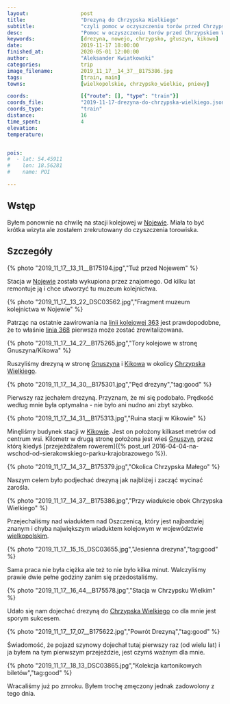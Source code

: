 ```yaml
---
layout:                 post
title:                  "Drezyną do Chrzypska Wielkiego"
subtitle:               "czyli pomoc w oczyszczeniu torów przed Chrzypskiem Wielkim i pierwszy dojazd pojazdem szynowym od wielu lat"
desc:                   "Pomoc w oczyszczeniu torów przed Chrzypskiem Wielkim i pierwszy dojazd pojazdem szynowym od wielu lat."
keywords:               [drezyna, nowejo, chrzypsko, głuszyn, kikowo]
date:                   2019-11-17 18:00:00
finished_at:            2020-05-01 12:00:00
author:                 "Aleksander Kwiatkowski"
categories:             trip
image_filename:         2019_11_17__14_37__B175386.jpg
tags:                   [train, main]
towns:                  [wielkopolskie, chrzypsko_wielkie, pniewy]

coords:                 [{"route": [], "type": "train"}]
coords_file:            "2019-11-17-drezyna-do-chrzypska-wielkiego.json"
coords_type:            "train"
distance:               16
time_spent:             4
elevation:              
temperature:            


pois:
#  - lat: 54.45911
#    lon: 18.56281
#    name: POI

---
```


[wiki-linia-363]: https://pl.wikipedia.org/wiki/Linia_kolejowa_nr_363
[wiki-linia-368]: https://pl.wikipedia.org/wiki/Linia_kolejowa_nr_368
[wiki-chrzypsko-wielkie]: https://pl.wikipedia.org/wiki/Chrzypsko_Wielkie
[wiki-gnuszyn]: https://pl.wikipedia.org/wiki/Gnuszyn
[wiki-kikowo]: https://pl.wikipedia.org/wiki/Kikowo_(wojew%C3%B3dztwo_wielkopolskie)
[wiki-nojewo]: https://pl.wikipedia.org/wiki/Nojewo
[wiki-wielkopolskie]: https://pl.wikipedia.org/wiki/Wojew%C3%B3dztwo_wielkopolskie

## Wstęp

Byłem ponownie na chwilę na stacji kolejowej w [Nojewie][wiki-nojewo].
Miała to być krótka wizyta ale zostałem zrekrutowany do czyszczenia torowiska.

## Szczegóły

{% photo "2019_11_17__13_11__B175194.jpg","Tuż przed Nojewem" %}

Stacja w [Nojewie][wiki-nojewo] została wykupiona przez znajomego. Od kilku lat
remontuje ją i chce utworzyć tu muzeum kolejnictwa.

{% photo "2019_11_17__13_22_DSC03562.jpg","Fragment muzeum kolejnictwa w Nojewie" %}

Patrząc na ostatnie zawirowania na [linii kolejowej 363][wiki-linia-363]
jest prawdopodobne, że to właśnie [linia 368][wiki-linia-368] pierwsza może
zostać zrewitalizowana.

{% photo "2019_11_17__14_27__B175265.jpg","Tory kolejowe w stronę Gnuszyna/Kikowa" %}

Ruszyliśmy drezyną w stronę [Gnuszyna][wiki-gnuszyn] i [Kikowa][wiki-kikowo] w okolicy
[Chrzypska Wielkiego][wiki-chrzypsko-wielkie].

{% photo "2019_11_17__14_30__B175301.jpg","Pęd drezyny","tag:good" %}

Pierwszy raz jechałem drezyną. Przyznam, że mi się podobało. Prędkość
według mnie była optymalna - nie było ani nudno ani zbyt szybko.

{% photo "2019_11_17__14_31__B175313.jpg","Ruina stacji w Kikowie" %}

Minęliśmy budynek stacji w [Kikowie][wiki-kikowo]. Jest on położony kilkaset
metrów od centrum wsi. Kilometr w drugą stronę położona jest wieś [Gnuszyn][wiki-gnuszyn],
przez którą kiedyś
[przejeżdżałem rowerem]({% post_url 2016-04-04-na-wschod-od-sierakowskiego-parku-krajobrazowego %}).

{% photo "2019_11_17__14_37__B175379.jpg","Okolica Chrzypska Małego" %}

Naszym celem było podjechać drezyną jak najbliżej i zacząć wycinać zarośla.

{% photo "2019_11_17__14_37__B175386.jpg","Przy wiadukcie obok Chrzypska Wielkiego" %}

Przejechaliśmy nad wiaduktem nad Oszczenicą, który jest
najbardziej znanym i chyba największym wiaduktem kolejowym
w województwie [wielkopolskim][wiki-wielkopolskie].

{% photo "2019_11_17__15_15_DSC03655.jpg","Jesienna drezyna","tag:good" %}

Sama praca nie była ciężka ale też to nie było kilka minut. Walczyliśmy prawie
dwie pełne godziny zanim się przedostaliśmy.

{% photo "2019_11_17__16_44__B175578.jpg","Stacja w Chrzypsku Wielkim" %}

Udało się nam dojechać drezyną do [Chrzypska Wielkiego][wiki-chrzypsko-wielkie]
co dla mnie jest sporym sukcesem.

{% photo "2019_11_17__17_07__B175622.jpg","Powrót Drezyną","tag:good" %}

Świadomość, że pojazd szynowy dojechał tutaj pierwszy raz (od wielu lat) i ja byłem na
tym pierwszym przejeździe, jest czymś ważnym dla mnie.

{% photo "2019_11_17__18_13_DSC03865.jpg","Kolekcja kartonikowych biletów","tag:good" %}

Wracaliśmy już po zmroku. Byłem trochę zmęczony jednak zadowolony z tego dnia.

